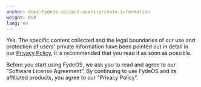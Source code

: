 ```yaml
---
anchor: does-fydeos-collect-users-private-information
weight: 850
lang: en
---
```

Yes. The specific content collected and the legal boundaries of our use and protection of users' private information have been pointed out in detail in our [Privacy Policy](https://fydeos.com/privacy/), it is recommended that you read it as soon as possible.

Before you start using FydeOS, we ask you to read and agree to our "Software License Agreement". By continuing to use FydeOS and its affiliated products, you agree to our "Privacy Policy".
